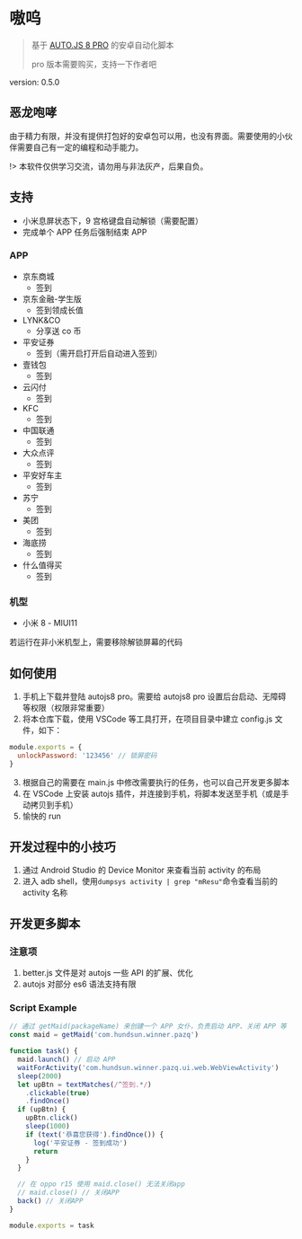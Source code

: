 # 嗷呜

> 基于 [AUTO.JS 8 PRO](https://pro.autojs.org/) 的安卓自动化脚本
>
> pro 版本需要购买，支持一下作者吧

version: 0.5.0

## 恶龙咆哮

由于精力有限，并没有提供打包好的安卓包可以用，也没有界面。需要使用的小伙伴需要自己有一定的编程和动手能力。

!> 本软件仅供学习交流，请勿用与非法灰产，后果自负。

## 支持

- 小米息屏状态下，9 宫格键盘自动解锁（需要配置）
- 完成单个 APP 任务后强制结束 APP

### APP

- 京东商城
  - 签到
- 京东金融-学生版
  - 签到领成长值
- LYNK&CO
  - 分享送 co 币
- 平安证券
  - 签到（需开启打开后自动进入签到）
- 壹钱包
  - 签到
- 云闪付
  - 签到
- KFC
  - 签到
- 中国联通
  - 签到
- 大众点评
  - 签到
- 平安好车主
  - 签到
- 苏宁
  - 签到
- 美团
  - 签到
- 海底捞
  - 签到
- 什么值得买
  - 签到

### 机型

- 小米 8 - MIUI11

若运行在非小米机型上，需要移除解锁屏幕的代码

## 如何使用

1. 手机上下载并登陆 autojs8 pro。需要给 autojs8 pro 设置后台启动、无障碍等权限（权限非常重要）
2. 将本仓库下载，使用 VSCode 等工具打开，在项目目录中建立 config.js 文件，如下：

```javascript
module.exports = {
  unlockPassword: '123456' // 锁屏密码
}
```

3. 根据自己的需要在 main.js 中修改需要执行的任务，也可以自己开发更多脚本
4. 在 VSCode 上安装 autojs 插件，并连接到手机，将脚本发送至手机（或是手动拷贝到手机）
5. 愉快的 run

## 开发过程中的小技巧

1. 通过 Android Studio 的 Device Monitor 来查看当前 activity 的布局
2. 进入 adb shell，使用`dumpsys activity | grep "mResu"`命令查看当前的 activity 名称

## 开发更多脚本

### 注意项

1. better.js 文件是对 autojs 一些 API 的扩展、优化
2. autojs 对部分 es6 语法支持有限

### Script Example

```javascript
// 通过 getMaid(packageName) 来创建一个 APP 女仆，负责启动 APP、关闭 APP 等
const maid = getMaid('com.hundsun.winner.pazq')

function task() {
  maid.launch() // 启动 APP
  waitForActivity('com.hundsun.winner.pazq.ui.web.WebViewActivity')
  sleep(2000)
  let upBtn = textMatches(/^签到.*/)
    .clickable(true)
    .findOnce()
  if (upBtn) {
    upBtn.click()
    sleep(1000)
    if (text('恭喜您获得').findOnce()) {
      log('平安证券 - 签到成功')
      return
    }
  }

  // 在 oppo r15 使用 maid.close() 无法关闭app
  // maid.close() // 关闭APP
  back() // 关闭APP
}

module.exports = task
```
